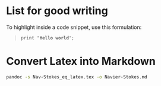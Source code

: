 # List for good writing

To highlight inside a code snippet, use this formulation:

> `print "`**`Hello world`**`";`

# Convert Latex into Markdown

```sh
pandoc -s Nav-Stokes_eq_latex.tex -o Navier-Stokes.md
```